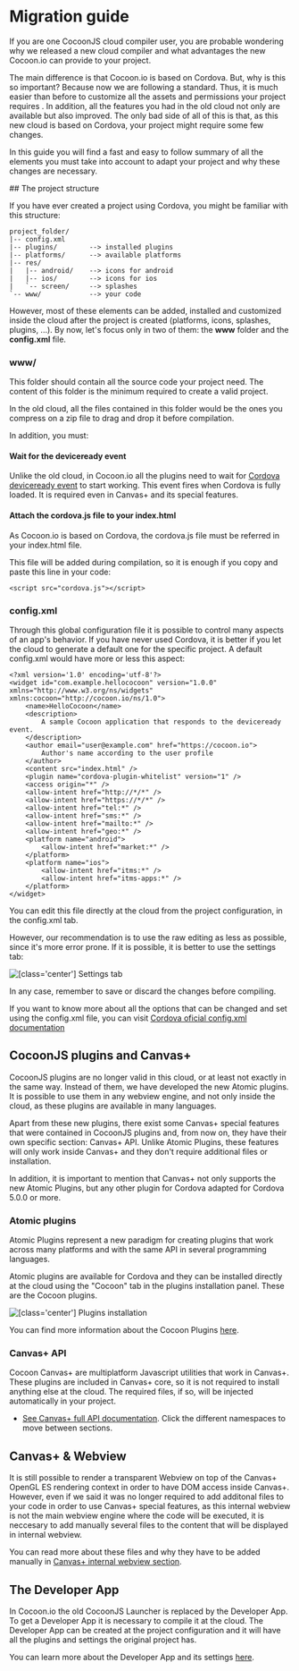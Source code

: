 Migration guide
==================

If you are one CocoonJS cloud compiler user, you are probable wondering why we released a new cloud compiler and what advantages the new Cocoon.io can provide to your project.

The main difference is that Cocoon.io is based on Cordova. But, why is this so important? Because now we are following a standard. Thus, it is much easier than before to customize all the assets and permissions your project requires . In addition, all the features you had in the old cloud not only are available but also improved. The only bad side of all of this is that, as this new cloud is based on Cordova, your project might require some few changes.

In this guide you will find a fast and easy to follow summary of all the elements you must take into account to adapt your project and why these changes are necessary.

## The project structure

If you have ever created a project using Cordova, you might be familiar with this structure:  

```
project_folder/
|-- config.xml
|-- plugins/		--> installed plugins
|-- platforms/      --> available platforms
|-- res/
|   |-- android/	--> icons for android
|   |-- ios/		--> icons for ios
|   `-- screen/ 	--> splashes
`-- www/			--> your code

```
However, most of these elements can be added, installed and customized inside the cloud after the project is created (platforms, icons, splashes, plugins, ...). By now, let's focus only in two of them: the **www** folder and the **config.xml** file.

### www/

This folder should contain all the source code your project need. The content of this folder is the minimum required to create a valid project.  

In the old cloud, all the files contained in this folder would be the ones you compress on a zip file to drag and drop it before compilation.

In addition, you must:

#### Wait for the deviceready event

Unlike the old cloud, in Cocoon.io all the plugins need to wait for [Cordova deviceready event](https://cordova.apache.org/docs/en/4.0.0/cordova_events_events.md.html#deviceready) to start working. This event fires when Cordova is fully loaded. It is required even in Canvas+ and its special features.

#### Attach the cordova.js file to your index.html

As Cocoon.io is based on Cordova, the cordova.js file must be referred in your index.html file.

This file will be added during compilation, so it is enough if you copy and paste this line in your code:
```
<script src="cordova.js"></script>
```
### config.xml

Through this global configuration file it is possible to control many aspects of an app's behavior. If you have never used Cordova, it is better if you let the cloud to generate a default one for the specific project. A default config.xml would have more or less this aspect:

```
<?xml version='1.0' encoding='utf-8'?>
<widget id="com.example.hellococoon" version="1.0.0" xmlns="http://www.w3.org/ns/widgets" xmlns:cocoon="http://cocoon.io/ns/1.0">
    <name>HelloCocoon</name>
    <description>
        A sample Cocoon application that responds to the deviceready event.
    </description>
    <author email="user@example.com" href="https://cocoon.io">
        Author's name according to the user profile
    </author>
    <content src="index.html" />
    <plugin name="cordova-plugin-whitelist" version="1" />
    <access origin="*" />
    <allow-intent href="http://*/*" />
    <allow-intent href="https://*/*" />
    <allow-intent href="tel:*" />
    <allow-intent href="sms:*" />
    <allow-intent href="mailto:*" />
    <allow-intent href="geo:*" />
    <platform name="android">
        <allow-intent href="market:*" />
    </platform>
    <platform name="ios">
        <allow-intent href="itms:*" />
        <allow-intent href="itms-apps:*" />
    </platform>
</widget>
```
You can edit this file directly at the cloud from the project configuration, in the config.xml tab.

However, our recommendation is to use the raw editing as less as possible, since it's more error prone. If it is possible, it is better to use the settings tab:

![[class='center'] Settings tab](img/settings-tab.png "Settings tab")

In any case, remember to save or discard the changes before compiling.

If you want to know more about all the options that can be changed and set using the config.xml file, you can visit [Cordova oficial config.xml documentation](http://cordova.apache.org/docs/en/5.0.0/config_ref_index.md.html#The%20config.xml%20File)

## CocoonJS plugins and Canvas+

CocoonJS plugins are no longer valid in this cloud, or at least not exactly in the same way. Instead of them, we have developed the new Atomic plugins. It is possible to use them in any webview engine, and not only inside the cloud, as these plugins are available in many languages.

Apart from these new plugins, there exist some Canvas+ special features that were contained in CocoonJS plugins and, from now on, they have their own specific section: Canvas+ API. Unlike Atomic Plugins, these features will only work inside Canvas+ and they don't require additional files or installation.

In addition, it is important to mention that Canvas+ not only supports the new Atomic Plugins, but any other plugin for Cordova adapted for Cordova 5.0.0 or more.

### Atomic plugins

Atomic Plugins represent a new paradigm for creating plugins that work across many platforms and with the same API in several programming languages.

Atomic plugins are available for Cordova and they can be installed directly at the cloud using the "Cocoon" tab in the plugins installation panel. These are the Cocoon plugins.

![[class='center'] Plugins installation](img/cocoon-tab.png "Cocoon Tab")

You can find more information about the Cocoon Plugins [here](/plugins/cocoon-plugins).

### Canvas+ API

Cocoon Canvas+ are multiplatform Javascript utilities that work in Canvas+. These plugins are included in Canvas+ core, so it is not required to install anything else at the cloud. The required files, if so, will be injected automatically in your project.

*  <a href="http://cocoonio.github.io/cocoon-canvasplus/dist/doc/js/index.html" target="_blank">See Canvas+ full API documentation</a>. Click the different namespaces to move between sections.

## Canvas+ & Webview

It is still possible to render a transparent Webview on top of the Canvas+ OpenGL ES rendering context in order to have DOM access inside Canvas+. However, even if we said it was no longer required to add additonal files to your code in order to use Canvas+ special features, as this internal webview is not the main webview engine where the code will be executed, it is neccesary to add manually several files to the content that will be displayed in internal webview.

You can read more about these files and why they have to be added manually in [Canvas+ internal webview section](/webview-engines/canvas-plus).

## The Developer App

In Cocoon.io the old CocoonJS Launcher is replaced by the Developer App. To get a Developer App it is necessary to compile it at the cloud. The Developer App can be created at the project configuration and it will have all the plugins and settings the original project has.

You can learn more about the Developer App and its settings [here](/user-guide/developer-app).
